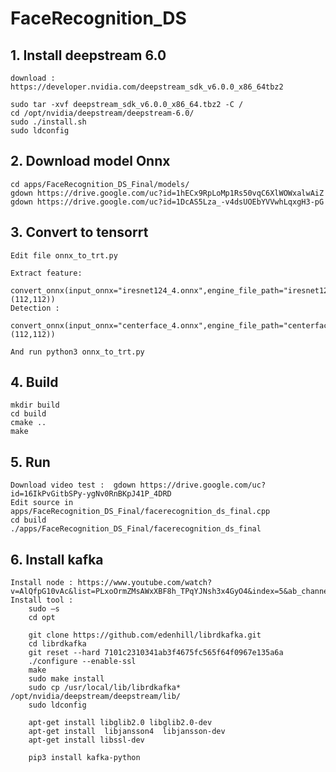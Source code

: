 # FaceRecognition_DS

## 1. Install deepstream 6.0
    
    download : https://developer.nvidia.com/deepstream_sdk_v6.0.0_x86_64tbz2
    
    sudo tar -xvf deepstream_sdk_v6.0.0_x86_64.tbz2 -C /
    cd /opt/nvidia/deepstream/deepstream-6.0/
    sudo ./install.sh
    sudo ldconfig
    
 ## 2. Download model Onnx
 
    cd apps/FaceRecognition_DS_Final/models/ 
    gdown https://drive.google.com/uc?id=1hECx9RpLoMp1Rs50vqC6XlWOWxalwAiZ
    gdown https://drive.google.com/uc?id=1DcAS5Lza_-v4dsUOEbYVVwhLqxgH3-pG
    
 ## 3. Convert to tensorrt
 
    Edit file onnx_to_trt.py
    
    Extract feature:
        convert_onnx(input_onnx="iresnet124_4.onnx",engine_file_path="iresnet124_4.engine",force_fp16=True,max_batch_size=4,im_size= (112,112))
    Detection :
        convert_onnx(input_onnx="centerface_4.onnx",engine_file_path="centerface_4.engine",force_fp16=True,max_batch_size=4,im_size= (112,112))
    
    And run python3 onnx_to_trt.py

## 4. Build
    
    mkdir build
    cd build 
    cmake ..
    make 
    
## 5. Run


    Download video test :  gdown https://drive.google.com/uc?id=16IkPvGitbSPy-ygNv0RnBKpJ41P_4DRD    
    Edit source in apps/FaceRecognition_DS_Final/facerecognition_ds_final.cpp
    cd build
    ./apps/FaceRecognition_DS_Final/facerecognition_ds_final
  
## 6. Install kafka
    
    Install node : https://www.youtube.com/watch?v=AlQfpG10vAc&list=PLxoOrmZMsAWxXBF8h_TPqYJNsh3x4GyO4&index=5&ab_channel=SelfTuts
    Install tool : 
        sudo –s 
        cd opt 

        git clone https://github.com/edenhill/librdkafka.git 
        cd librdkafka 
        git reset --hard 7101c2310341ab3f4675fc565f64f0967e135a6a 
        ./configure --enable-ssl 
        make 
        sudo make install 
        sudo cp /usr/local/lib/librdkafka* /opt/nvidia/deepstream/deepstream/lib/ 
        sudo ldconfig 

        apt-get install libglib2.0 libglib2.0-dev 
        apt-get install  libjansson4  libjansson-dev 
        apt-get install libssl-dev 
        
        pip3 install kafka-python

 
    
    
